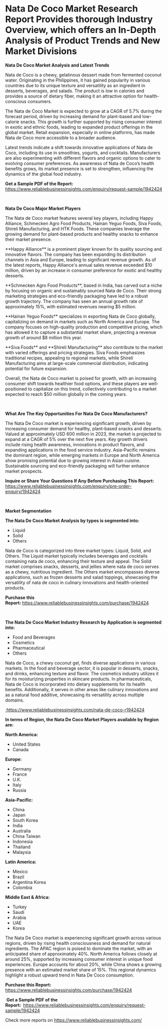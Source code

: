 <p><h1>Nata De Coco Market Research Report Provides thorough Industry Overview, which offers an In-Depth Analysis of Product Trends and New Market Divisions</h1></p><p><strong>Nata De Coco Market Analysis and Latest Trends</strong></p>
<p><p>Nata de Coco is a chewy, gelatinous dessert made from fermented coconut water. Originating in the Philippines, it has gained popularity in various countries due to its unique texture and versatility as an ingredient in desserts, beverages, and salads. The product is low in calories and provides a source of dietary fiber, making it an attractive option for health-conscious consumers.</p><p>The Nata de Coco Market is expected to grow at a CAGR of 5.7% during the forecast period, driven by increasing demand for plant-based and low-calorie snacks. This growth is further supported by rising consumer interest in exotic and ethnic foods, leading to expanded product offerings in the global market. Retail expansion, especially in online platforms, has made Nata de Coco more accessible to a broader audience.</p><p>Latest trends indicate a shift towards innovative applications of Nata de Coco, including its use in smoothies, yogurts, and cocktails. Manufacturers are also experimenting with different flavors and organic options to cater to evolving consumer preferences. As awareness of Nata de Coco’s health benefits grows, its market presence is set to strengthen, influencing the dynamics of the global food industry.</p></p>
<p><strong>Get a Sample PDF of the Report:&nbsp;</strong> <a href="https://www.reliablebusinessinsights.com/enquiry/request-sample/1942424?utm_campaign=3077&utm_medium=2&utm_source=Github&utm_content=ia&utm_term=07042025&utm_id=nata-de-coco">https://www.reliablebusinessinsights.com/enquiry/request-sample/1942424</a></p>
<p>&nbsp;</p>
<p><strong>Nata De Coco Major Market Players</strong></p>
<p><p>The Nata de Coco market features several key players, including Happy Alliance, Schmecken Agro Food Products, Hainan Yeguo Foods, Siva Foods, Shireli Manufacturing, and HTK Foods. These companies leverage the growing demand for plant-based products and healthy snacks to enhance their market presence.</p><p>**Happy Alliance** is a prominent player known for its quality sourcing and innovative flavors. The company has been expanding its distribution channels in Asia and Europe, leading to significant revenue growth. As of the latest reports, Happy Alliance's annual sales revenue exceeded $10 million, driven by an increase in consumer preference for exotic and healthy desserts.</p><p>**Schmecken Agro Food Products**, based in India, has carved out a niche by focusing on organic and sustainably sourced Nata de Coco. Their strong marketing strategies and eco-friendly packaging have led to a robust growth trajectory. The company has seen an annual growth rate of approximately 15%, with estimated revenues nearing $5 million.</p><p>**Hainan Yeguo Foods** specializes in exporting Nata de Coco globally, capitalizing on demand in markets such as North America and Europe. The company focuses on high-quality production and competitive pricing, which has allowed it to capture a substantial market share, projecting a revenue growth of around $8 million this year.</p><p>**Siva Foods** and **Shireli Manufacturing** also contribute to the market with varied offerings and pricing strategies. Siva Foods emphasizes traditional recipes, appealing to regional markets, while Shireli Manufacturing aims at large-scale commercial distribution, indicating potential for future expansion.</p><p>Overall, the Nata de Coco market is poised for growth, with an increasing consumer shift towards healthier food options, and these players are well-positioned to capitalize on this trend, collectively contributing to a market expected to reach $50 million globally in the coming years.</p></p>
<p>&nbsp;</p>
<p><strong>What Are The Key Opportunities For Nata De Coco Manufacturers?</strong></p>
<p><p>The Nata De Coco market is experiencing significant growth, driven by increasing consumer demand for healthy, plant-based snacks and desserts. Valued at approximately USD 600 million in 2023, the market is projected to expand at a CAGR of 5% over the next five years. Key growth drivers include rising health awareness, innovations in product flavors, and expanding applications in the food service industry. Asia-Pacific remains the dominant region, while emerging markets in Europe and North America show promising potential due to growing interest in Asian cuisine. Sustainable sourcing and eco-friendly packaging will further enhance market prospects.</p></p>
<p><strong>Inquire or Share Your Questions If Any Before Purchasing This Report:</strong> <a href="https://www.reliablebusinessinsights.com/enquiry/pre-order-enquiry/1942424?utm_campaign=3077&utm_medium=2&utm_source=Github&utm_content=ia&utm_term=07042025&utm_id=nata-de-coco">https://www.reliablebusinessinsights.com/enquiry/pre-order-enquiry/1942424</a></p>
<p>&nbsp;</p>
<p><strong>Market Segmentation</strong></p>
<p><strong>The Nata De Coco Market Analysis by types is segmented into:</strong></p>
<p><ul><li>Liquid</li><li>Solid</li><li>Others</li></ul></p>
<p><p>Nata de Coco is categorized into three market types: Liquid, Solid, and Others. The Liquid market typically includes beverages and cocktails containing nata de coco, enhancing their texture and appeal. The Solid market comprises snacks, desserts, and jellies where nata de coco serves as a chewy, nutritious ingredient. The Others market encompasses diverse applications, such as frozen desserts and salad toppings, showcasing the versatility of nata de coco in culinary innovations and health-oriented products.</p></p>
<p><strong>Purchase this Report:&nbsp;</strong><a href="https://www.reliablebusinessinsights.com/purchase/1942424?utm_campaign=3077&utm_medium=2&utm_source=Github&utm_content=ia&utm_term=07042025&utm_id=nata-de-coco">https://www.reliablebusinessinsights.com/purchase/1942424</a></p>
<p>&nbsp;</p>
<p><strong>The Nata De Coco Market Industry Research by Application is segmented into:</strong></p>
<p><ul><li>Food and Beverages</li><li>Cosmetics</li><li>Pharmaceutical</li><li>Others</li></ul></p>
<p><p>Nata de Coco, a chewy coconut gel, finds diverse applications in various markets. In the food and beverage sector, it is popular in desserts, snacks, and drinks, enhancing texture and flavor. The cosmetics industry utilizes it for its moisturizing properties in skincare products. In pharmaceuticals, Nata de Coco is incorporated into dietary supplements for its health benefits. Additionally, it serves in other areas like culinary innovations and as a natural food additive, showcasing its versatility across multiple domains.</p></p>
<p><a href="https://www.reliablebusinessinsights.com/nata-de-coco-r1942424?utm_campaign=3077&utm_medium=2&utm_source=Github&utm_content=ia&utm_term=07042025&utm_id=nata-de-coco">&nbsp;https://www.reliablebusinessinsights.com/nata-de-coco-r1942424</a></p>
<p><strong>In terms of Region, the Nata De Coco Market Players available by Region are:</strong></p>
<p>
    <p> <strong> North America: </strong>
        <ul>
            <li>United States</li>
            <li>Canada</li>
        </ul>
        </p> 
    <p> <strong> Europe: </strong>
        <ul>
            <li>Germany</li>
            <li>France</li>
            <li>U.K.</li>
            <li>Italy</li>
            <li>Russia</li>
        </ul>
        </p> 
    <p> <strong> Asia-Pacific: </strong>
        <ul>
            <li>China</li>
            <li>Japan</li>
            <li>South Korea</li>
            <li>India</li>
            <li>Australia</li>
            <li>China Taiwan</li>
            <li>Indonesia</li>
            <li>Thailand</li>
            <li>Malaysia</li>
        </ul>
        </p> 
    <p> <strong> Latin America: </strong>
        <ul>
            <li>Mexico</li>
            <li>Brazil</li>
            <li>Argentina Korea</li>
            <li>Colombia</li>
        </ul>
        </p> 
    <p> <strong> Middle East & Africa: </strong>
        <ul>
            <li>Turkey</li>
            <li>Saudi</li>
            <li>Arabia</li>
            <li>UAE</li>
            <li>Korea</li>
        </ul>
    </p>
    </p>
<p><p>The Nata De Coco market is experiencing significant growth across various regions, driven by rising health consciousness and demand for natural ingredients. The APAC region is poised to dominate the market, with an anticipated share of approximately 40%. North America follows closely at around 25%, supported by increasing consumer interest in unique food experiences. Europe accounts for about 20%, while China shows a growing presence with an estimated market share of 15%. This regional dynamics highlight a robust upward trend in Nata De Coco consumption.</p></p>
<p><strong>Purchase this Report: </strong><a href="https://www.reliablebusinessinsights.com/purchase/1942424?utm_campaign=3077&utm_medium=2&utm_source=Github&utm_content=ia&utm_term=07042025&utm_id=nata-de-coco">https://www.reliablebusinessinsights.com/purchase/1942424</a></p>
<p>&nbsp;<strong>Get a Sample PDF of the Report:&nbsp;&nbsp;</strong><a href="https://www.reliablebusinessinsights.com/enquiry/request-sample/1942424?utm_campaign=3077&utm_medium=2&utm_source=Github&utm_content=ia&utm_term=07042025&utm_id=nata-de-coco">https://www.reliablebusinessinsights.com/enquiry/request-sample/1942424</a></p>
<p><strong></strong></p>
<p>Check more reports on <a href="https://www.reliablebusinessinsights.com/?utm_campaign=3077&utm_medium=2&utm_source=Github&utm_content=ia&utm_term=07042025&utm_id=nata-de-coco">https://www.reliablebusinessinsights.com/</a></p>